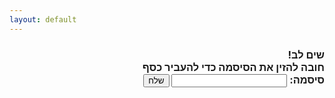 ```yaml
---
layout: default
---
```


<script>
    const pagesecret = 'pagesecret1323';
</script>

<div dir="rtl">
<h3>
    <b>שים לב!</b><br>
    חובה להזין את הסיסמה כדי להעביר כסף
    <br>
    סיסמה: <input type="text" id="userInput">
    <button id="sendButton" onclick="checkpass()">שלח</button>
</h3>
</div>

<script>
    const sendButton = document.getElementById('sendButton');
    sendButton.addEventListener('click', function() {
        // Code to execute when the button is clicked
        const userInputField = document.getElementById('userInput');
        const inputValue = userInputField.value;

        if (inputValue === "") {
            window.location.href = './success';
        } else {
            alert("סיסמה שגויה!   אין לך הרשאות לחשבון הזה! ");
            userInputField.value = '';
        }
    });
</script>
